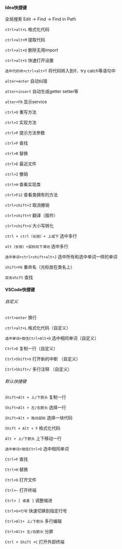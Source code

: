 <h4>Idea快捷键</h4>

全局搜索 Edit -> Find -> Find in Path

`ctrl+alt+L`	 格式化代码

`ctrl+alt+M`	提取代码

`ctrl+alt+O`	删除无用import

`ctrl+alt+S`	快速打开设置



`选中代码块+ctrl+alt+T`	将代码转入到if、try catch等语句中



`alter+enter`	 自动纠错

`alter+insert`    自动生成getter setter等

`alter+F8`	   显示service



`ctrl+O`	重写方法

`ctrl+I`	 实现方法

`ctrl+P`	提示方法参数

`ctrl+F`	查找

`ctrl+R`	替换

`ctrl+E`    最近文件

`ctrl+Z`	撤销

`ctrl+H`   查看实现类

`ctrl+F12` 查看类拥有的方法  



`ctrl+shift+Z`	取消撤销

`ctrl+shift+Y`	翻译（插件）

`ctrl+shift+U`    大小写转化



`ctrl + ctrl（长按）+ 上或下`	选中多行

`alt（长按）+鼠标向下滑动`	 选中多行

`选中单词+ctrl+shift+alt+J`	选中所有和选中单词一样的单词



`shift+F6`	重命名（光标放在类名上）

`双击shift`	查找

<h4>VSCode快捷键</h4>

<h6>自定义</h6>

`ctrl+enter`    换行

`ctrl+alt+L`	格式化代码（自定义）



`选中单词+按住Ctrl+Alt+D`	选中相同单词（自定义）



`Ctrl+D`   复制一行（自定义）



`Ctrl+Shift+X`   打开新的中断 （自定义）

`Ctrl+Shift+/`   多行注释 （自定义）

<h6>默认快捷键</h6>

`Shift+Alt + 上/下箭头`	复制一行 

`Shift+Alt + 左/右箭头`	选择一行

`Shift+Alt + 拖动鼠标`	 选择一块代码



`Shift + Alt + F`	格式化代码

`Alt + 上/下箭头`	上下移动一行



`选中单词+按住Ctrl+D`	选中相同单词



`Ctrl+F`	查找

`Ctrl+H`	替换

`Ctrl+O`	打开文件

`Ctrl+~`    打开终端



`Ctrl+ [ 或者 ]`	调整缩进

`Ctrl+G+行号`	快速切换到指定行号



`Ctrl+Alt+ 上/下箭头`	多行编辑

`Ctrl+Alt+ 左/右箭头`	分屏



`Ctrl + Shift +C`     打开外部终端

